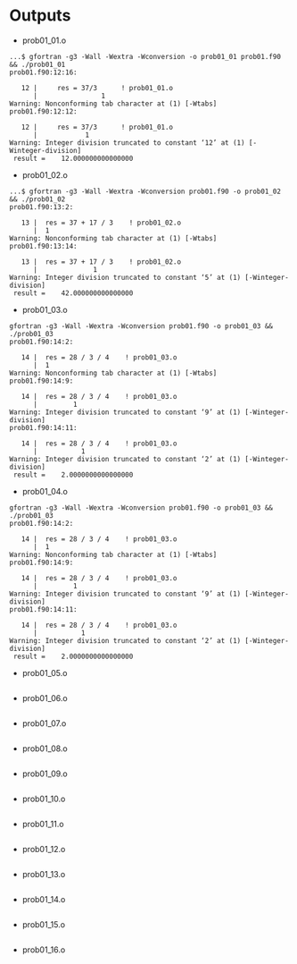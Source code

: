 # Outputs

+ prob01_01.o
```
...$ gfortran -g3 -Wall -Wextra -Wconversion -o prob01_01 prob01.f90 && ./prob01_01
prob01.f90:12:16:

   12 |     res = 37/3      ! prob01_01.o
      |                1
Warning: Nonconforming tab character at (1) [-Wtabs]
prob01.f90:12:12:

   12 |     res = 37/3      ! prob01_01.o
      |            1
Warning: Integer division truncated to constant ‘12’ at (1) [-Winteger-division]
 result =    12.000000000000000
```
+ prob01_02.o
```
...$ gfortran -g3 -Wall -Wextra -Wconversion prob01.f90 -o prob01_02 && ./prob01_02
prob01.f90:13:2:

   13 |  res = 37 + 17 / 3    ! prob01_02.o
      |  1
Warning: Nonconforming tab character at (1) [-Wtabs]
prob01.f90:13:14:

   13 |  res = 37 + 17 / 3    ! prob01_02.o
      |              1
Warning: Integer division truncated to constant ‘5’ at (1) [-Winteger-division]
 result =    42.000000000000000
```
+ prob01_03.o
```
gfortran -g3 -Wall -Wextra -Wconversion prob01.f90 -o prob01_03 && ./prob01_03
prob01.f90:14:2:

   14 |  res = 28 / 3 / 4    ! prob01_03.o
      |  1
Warning: Nonconforming tab character at (1) [-Wtabs]
prob01.f90:14:9:

   14 |  res = 28 / 3 / 4    ! prob01_03.o
      |         1
Warning: Integer division truncated to constant ‘9’ at (1) [-Winteger-division]
prob01.f90:14:11:

   14 |  res = 28 / 3 / 4    ! prob01_03.o
      |           1
Warning: Integer division truncated to constant ‘2’ at (1) [-Winteger-division]
 result =    2.0000000000000000
```
+ prob01_04.o
```
gfortran -g3 -Wall -Wextra -Wconversion prob01.f90 -o prob01_03 && ./prob01_03
prob01.f90:14:2:

   14 |  res = 28 / 3 / 4    ! prob01_03.o
      |  1
Warning: Nonconforming tab character at (1) [-Wtabs]
prob01.f90:14:9:

   14 |  res = 28 / 3 / 4    ! prob01_03.o
      |         1
Warning: Integer division truncated to constant ‘9’ at (1) [-Winteger-division]
prob01.f90:14:11:

   14 |  res = 28 / 3 / 4    ! prob01_03.o
      |           1
Warning: Integer division truncated to constant ‘2’ at (1) [-Winteger-division]
 result =    2.0000000000000000
 ```
 + prob01_05.o
 ```
 ```
  + prob01_06.o
 ```
 ```
  + prob01_07.o
 ```
 ```
  + prob01_08.o
 ```
 ```
  + prob01_09.o
 ```
 ```
  + prob01_10.o
 ```
 ```
  + prob01_11.o
 ```
 ```
  + prob01_12.o
 ```
 ```
  + prob01_13.o
 ```
 ```
  + prob01_14.o
 ```
 ```
  + prob01_15.o
 ```
 ```
  + prob01_16.o
 ```
 ```
